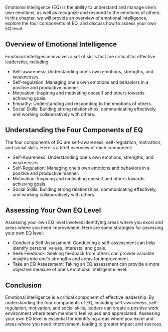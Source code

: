 
Emotional intelligence (EQ) is the ability to understand and manage one's own emotions, as well as recognize and respond to the emotions of others. In this chapter, we will provide an overview of emotional intelligence, explore the four components of EQ, and discuss how to assess your own EQ level.

Overview of Emotional Intelligence
----------------------------------

Emotional intelligence involves a set of skills that are critical for effective leadership, including:

* Self-awareness: Understanding one's own emotions, strengths, and weaknesses.
* Self-regulation: Managing one's own emotions and behaviors in a positive and productive manner.
* Motivation: Inspiring and motivating oneself and others towards achieving goals.
* Empathy: Understanding and responding to the emotions of others.
* Social Skills: Building strong relationships, communicating effectively, and working collaboratively with others.

Understanding the Four Components of EQ
---------------------------------------

The four components of EQ are self-awareness, self-regulation, motivation, and social skills. Here is a brief overview of each component:

* Self-Awareness: Understanding one's own emotions, strengths, and weaknesses.
* Self-Regulation: Managing one's own emotions and behaviors in a positive and productive manner.
* Motivation: Inspiring and motivating oneself and others towards achieving goals.
* Social Skills: Building strong relationships, communicating effectively, and working collaboratively with others.

Assessing Your Own EQ Level
---------------------------

Assessing your own EQ level involves identifying areas where you excel and areas where you need improvement. Here are some strategies for assessing your own EQ level:

* Conduct a Self-Assessment: Conducting a self-assessment can help identify personal values, interests, and goals.
* Seek Feedback: Seeking feedback from others can provide valuable insights into one's strengths and areas for improvement.
* Take an EQ Assessment: Taking an EQ assessment can provide a more objective measure of one's emotional intelligence level.

Conclusion
----------

Emotional intelligence is a critical component of effective leadership. By understanding the four components of EQ, including self-awareness, self-regulation, motivation, and social skills, leaders can create a positive work environment where team members feel valued and appreciated. Assessing your own EQ level is essential for identifying areas where you excel and areas where you need improvement, leading to greater impact and success.

